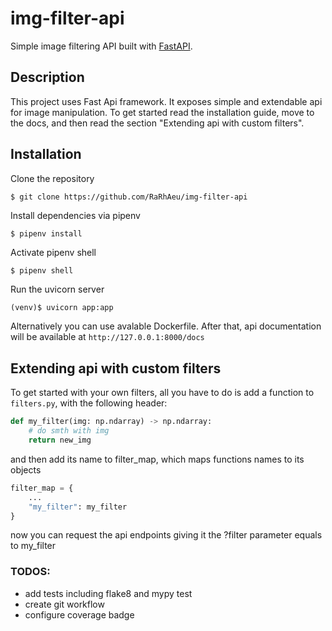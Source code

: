 # img-filter-api
Simple image filtering API built with [FastAPI](https://fastapi.tiangolo.com/).

## Description
This project uses Fast Api framework.
It exposes simple and extendable api for image manipulation.
To get started read the installation guide, move to the docs, 
and then read the section "Extending api with custom filters".

## Installation
Clone the repository
```
$ git clone https://github.com/RaRhAeu/img-filter-api
```
Install dependencies via pipenv
```
$ pipenv install
```
Activate pipenv shell
```python
$ pipenv shell
```
Run the uvicorn server
```
(venv)$ uvicorn app:app
```
Alternatively you can use avalable Dockerfile. 
After that, api documentation will be available at 
```http://127.0.0.1:8000/docs```

## Extending api with custom filters

To get started with your own filters, all you have to do is
add a function to ```filters.py```, with the following header:
```python
def my_filter(img: np.ndarray) -> np.ndarray:
    # do smth with img
    return new_img
```
and then add its name to filter_map, which maps functions names
to its objects
```python
filter_map = {
    ...
    "my_filter": my_filter
}
```
now you can request the api endpoints giving it the ?filter 
parameter equals to my_filter


### TODOS:
- add tests including flake8 and mypy test
- create git workflow
- configure coverage badge